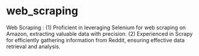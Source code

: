 # web_scraping
Web Scraping : (1) Proficient in leveraging Selenium for web scraping on Amazon, extracting valuable data with precision. (2) Experienced in Scrapy for efficiently gathering information from Reddit, ensuring effective data retrieval and analysis.

